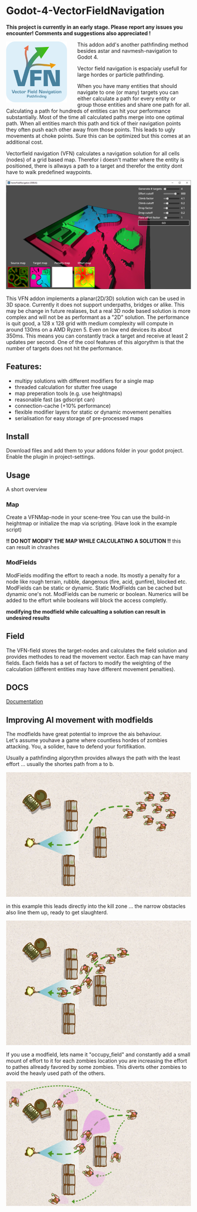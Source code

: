 # Godot-4-VectorFieldNavigation

**This project is currently in an early stage. Please report any issues you encounter! Comments and suggestions also appreciated !**

<img style="width:33%;float:left;margin-right: 2em; vertical-align:top" src="https://github.com/D2klaas/Godot-4-VectorFieldNavigation/blob/main/addons/VectorFieldNavigation/vfn_icon.svg?raw=true"/>

This addon add's another pathfinding method besides astar and navmesh-navigation to Godot 4.

Vector field navigation is espacialy usefull for large hordes or particle pathfinding.

When you have many entities that should navigate to one (or many) targets you can either 
calculate a path for every entity or group those entities and share one path for all.
Calculating a path for hundreds of entities can hit your performance substantially. Most of the time
all calculated paths merge into one optimal path. When all entities march this path and 
tick of their navigation points they often push each other away from those points. This leads to 
ugly movements at choke points. Sure this can be optimized but this comes at an additional
cost.

Vectorfield navigation (VFN) calculates a navigation solution for all cells (nodes) of a grid based
map. Therefor i doesn't matter where the entity is positioned, there is allways a path to a target and
therefor the entity dont have to walk predefined waypoints.

![alt text](https://github.com/D2klaas/Godot-4-VectorFieldNavigation/blob/main/addons/VectorFieldNavigation/examples/screenshot.jpg?raw=true)

This VFN addon implements a planar(2D/3D) solution wich can be used in 3D space. Currently it does not 
support underpaths, bridges or alike. This may be change in future realases, but a real 3D node based 
solution is more complex and will not be as performant as a "2D" solution. The performance is quit good,
a 128 x 128 grid with medium complexity will compute in around 130ms on a AMD Ryzen 5. Even on low end
devices its about 350ms. This means you can constantly track a target and receive at least 2 updates per second.
One of the cool features of this algorythm is that the number of targets does not hit the performance.

## Features:
* multipy solutions with different modifiers for a single map
* threaded calculation for stutter free usage
* map preperation tools (e.g. use heightmaps)
* reasonable fast (as gdscript can)
* connection-cache (+10% performance)
* flexible modifier layers for static or dynamic movement penalties
* serialisation for easy storage of pre-processed maps

## Install
Download files and add them to your addons folder in your godot project.\
Enable the plugin in project-settings.

## Usage
A short overview

### Map
Create a VFNMap-node in your scene-tree
You can use the build-in heightmap or initialize the map via scripting.
(Have look in the example script)

**!! DO NOT MODIFY THE MAP WHILE CALCULATING A SOLUTION !!** this can result in chrashes

### ModFields
ModFields modifing the effort to reach a node. Its mostly a penalty for a node like rough terrain, rubble, dangerous (fire, acid, gunfire), blocked etc.
ModFields can be static or dynamic. Static ModFields can be cached but dynamic one's not.
ModFields can be numeric or boolean. Numerics will be added to the effort while booleans will block the access completly.

**modifying the modfield while calcualting a solution can result in undesired results**

## Field
The VFN-field stores the target-nodes and calculates the field solution and provides methodes to read the movement vector. Each map can have many fields. 
Each fields has a set of factors to modify the weighting of the calculation (different entities may have different movement penalties).

## DOCS

[Documentation](/addons/VectorFieldNavigation/docs/DOCUMENTATION.md)

## Improving AI movement with modfields

The modfields have great potential to improve the ais behaviour.\
Let's assume youhave a game where countless hordes of zombies attacking. You, a solider, have to defend your fortifikation.

Usually a pathfinding algorythm provides allways the path with the least effort ... usually the shortes path from a to b.

![one](/addons/VectorFieldNavigation/docs/ex_spreading_forces_1.jpg)

in this example this leads directly into the kill zone ... the narrow obstacles also line them up, ready to get slaughterd.

![one](/addons/VectorFieldNavigation/docs/ex_spreading_forces_2.jpg)

If you use a modfield, lets name it "occupy_field" and constantly add a small mount of effort to it for each zombies location 
you are increasing the effort to pathes allready favored by some zombies. This diverts other zombies to avoid the heavly 
used path of the others.

![one](/addons/VectorFieldNavigation/docs/ex_spreading_forces_3.jpg)
